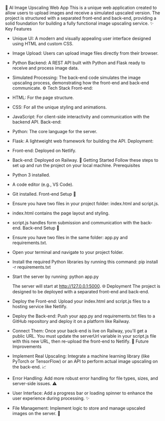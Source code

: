 🎨 AI Image Upscaling Web App
This is a unique web application created to allow users to upload images and receive a simulated upscaled version. The project is structured with a separated front-end and back-end, providing a solid foundation for building a fully functional image upscaling service.
✨ Key Features
 * Unique UI: A modern and visually appealing user interface designed using HTML and custom CSS.
 * Image Upload: Users can upload image files directly from their browser.
 * Python Backend: A REST API built with Python and Flask ready to receive and process image data.
 * Simulated Processing: The back-end code simulates the image upscaling process, demonstrating how the front-end and back-end communicate.
⚙️ Tech Stack
Front-end:
 * HTML: For the page structure.
 * CSS: For all the unique styling and animations.
 * JavaScript: For client-side interactivity and communication with the backend API.
Back-end:
 * Python: The core language for the server.
 * Flask: A lightweight web framework for building the API.
Deployment:
 * Front-end: Deployed on Netlify.
 * Back-end: Deployed on Railway.
🚀 Getting Started
Follow these steps to set up and run the project on your local machine.
Prerequisites
 * Python 3 installed.
 * A code editor (e.g., VS Code).
 * Git installed.
Front-end Setup 📁
 * Ensure you have two files in your project folder: index.html and script.js.
 * index.html contains the page layout and styling.
 * script.js handles form submission and communication with the back-end.
Back-end Setup 🐍
 * Ensure you have two files in the same folder: app.py and requirements.txt.
 * Open your terminal and navigate to your project folder.
 * Install the required Python libraries by running this command:
   pip install -r requirements.txt

 * Start the server by running:
   python app.py

   The server will start at http://127.0.0.1:5000.
🌐 Deployment
The project is designed to be deployed with a separated front-end and back-end.
 * Deploy the Front-end: Upload your index.html and script.js files to a hosting service like Netlify.
 * Deploy the Back-end: Push your app.py and requirements.txt files to a GitHub repository and deploy it on a platform like Railway.
 * Connect Them: Once your back-end is live on Railway, you'll get a public URL. You must update the serverUrl variable in your script.js file with this new URL, then re-upload the front-end to Netlify.
🚀 Future Improvements
 * Implement Real Upscaling: Integrate a machine learning library (like PyTorch or TensorFlow) or an API to perform actual image upscaling on the back-end. 📈
 * Error Handling: Add more robust error handling for file types, sizes, and server-side issues. ⚠️
 * User Interface: Add a progress bar or loading spinner to enhance the user experience during processing. ✨
 * File Management: Implement logic to store and manage upscaled images on the server. 💾
